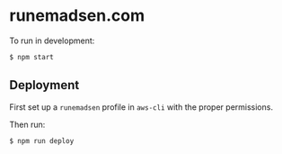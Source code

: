 # runemadsen.com

To run in development:

```bash
$ npm start
```

## Deployment

First set up a `runemadsen` profile in `aws-cli` with the proper permissions.

Then run:

```bash
$ npm run deploy
```
